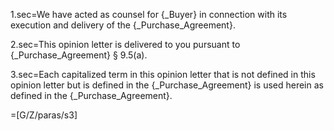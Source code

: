 1.sec=We have acted as counsel for {_Buyer}  in connection with its execution and delivery of the {_Purchase_Agreement}.

2.sec=This opinion letter is delivered to you pursuant to {_Purchase_Agreement} § 9.5(a).

3.sec=Each capitalized term in this opinion letter that is not defined in this opinion letter but is defined in the {_Purchase_Agreement} is used herein as defined in the {_Purchase_Agreement}.

=[G/Z/paras/s3]

